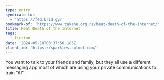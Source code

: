 ```yaml
---
type: entry
syndicate-to:
  - 'https://fed.brid.gy/'
bookmark-of: 'https://www.takahe.org.nz/heat-death-of-the-internet/'
title: Heat Death of the Internet
tags:
  - fiction
date: '2024-05-18T03:37:56.185Z'
client_id: 'https://sparkles.sploot.com/'
---
```

You want to talk to your friends and family, but they all use a different messaging app most of which are using your private communications to train "AI".
